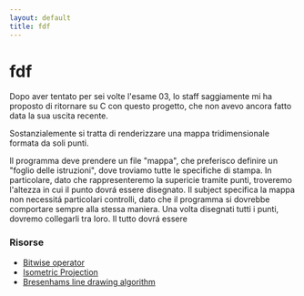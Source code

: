 ```yaml
---
layout: default
title: fdf
---
```



# fdf
Dopo aver tentato per sei volte l'esame 03, lo staff saggiamente mi ha proposto di ritornare su C con questo progetto, che non avevo ancora fatto data la sua uscita recente.

Sostanzialemente si tratta di renderizzare una mappa tridimensionale formata da soli punti.

Il programma deve prendere un file "mappa", che preferisco definire un "foglio delle istruzioni", dove troviamo tutte le specifiche di stampa.
In particolare, dato che rappresenteremo la supericie tramite punti, troveremo l'altezza in cui il punto dovrá essere disegnato.
Il subject specifica la mappa non necessitá particolari controlli, dato che il programma si dovrebbe comportare sempre alla stessa maniera.
Una volta disegnati tutti i punti, dovremo collegarli tra loro.
Il tutto dovrá essere 



### Risorse
- [Bitwise operator](https://www.programiz.com/c-programming/bitwise-operators)
- [Isometric Projection](https://medium.com/gravitdesigner/designers-guide-to-isometric-projection-6bfd66934fc7)
- [Bresenhams line drawing algorithm](https://medium.com/geekculture/bresenhams-line-drawing-algorithm-2e0e953901b3)
